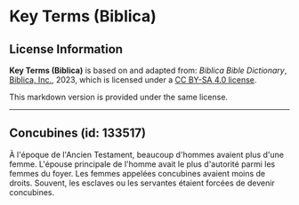 # Key Terms (Biblica)

## License Information

**Key Terms (Biblica)** is based on and adapted from: _Biblica Bible Dictionary_, [Biblica, Inc.](https://www.biblica.com/), 2023, which is licensed under a [CC BY-SA 4.0 license](https://creativecommons.org/licenses/by-sa/4.0/legalcode.en).

This markdown version is provided under the same license.



--------------------------------

## Concubines (id: 133517)

À l'époque de l'Ancien Testament, beaucoup d'hommes avaient plus d'une femme. L'épouse principale de l'homme avait le plus d'autorité parmi les femmes du foyer. Les femmes appelées concubines avaient moins de droits. Souvent, les esclaves ou les servantes étaient forcées de devenir concubines.


